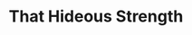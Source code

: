 ---
category: favorites
type: fiction

title: That Hideous Strength
author_first: CS
author_last: Lewis
description:
thumb: csl-that-hideous-strength.jpg
link: http://a.co/gfbrhb0
---